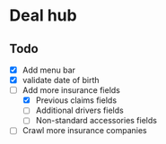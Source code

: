 # Deal hub

## Todo

- [x] Add menu bar
- [x] validate date of birth
- [ ] Add more insurance fields
    - [x] Previous claims fields
    - [ ] Additional drivers fields
    - [ ] Non-standard accessories fields
- [ ] Crawl more insurance companies

